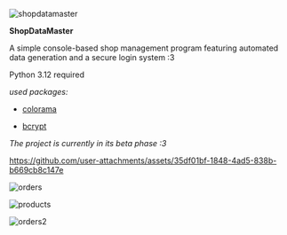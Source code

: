 ![shopdatamaster](https://github.com/user-attachments/assets/443b3ac7-b722-4bfe-af7f-f87bb2a054ec)

**ShopDataMaster**

A simple console-based shop management program featuring automated data generation and a secure login system :3

Python 3.12 required

*used packages:*

* [colorama](https://pypi.org/project/colorama/)

* [bcrypt](https://pypi.org/project/bcrypt/)

*The project is currently in its beta phase :3*


https://github.com/user-attachments/assets/35df01bf-1848-4ad5-838b-b669cb8c147e


![orders](https://github.com/user-attachments/assets/45330294-6e9a-41bb-bf08-19a39f578c9e)

![products](https://github.com/user-attachments/assets/6b9c4b23-e934-49b0-9555-e006e865bf40)

![orders2](https://github.com/user-attachments/assets/eb4488cf-9d12-4b23-a019-5742f81587f2)
